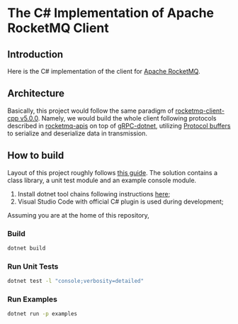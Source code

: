 # The C# Implementation of Apache RocketMQ Client

## Introduction

Here is the C# implementation of the client for [Apache RocketMQ](https://rocketmq.apache.org/).

## Architecture

Basically, this project would follow the same paradigm of [rocketmq-client-cpp v5.0.0](https://github.com/apache/rocketmq-client-cpp/tree/main). Namely, we would build the whole client following protocols described in [rocketmq-apis](https://github.com/apache/rocketmq-apis) on top of [gRPC-dotnet](https://github.com/grpc/grpc-dotnet), utilizing [Protocol buffers](https://developers.google.com/protocol-buffers) to serialize and deserialize data in transmission.

## How to build

Layout of this project roughly follows [this guide](https://docs.microsoft.com/en-us/dotnet/core/tutorials/library-with-visual-studio-code?pivots=dotnet-5-0). The solution contains a class library, a unit test module and an example console module.

1. Install dotnet tool chains following instructions [here](https://dotnet.microsoft.com/en-us/download);
2. Visual Studio Code with official C# plugin is used during development;

Assuming you are at the home of this repository,

### Build

```sh
dotnet build
```

### Run Unit Tests

```sh
dotnet test -l "console;verbosity=detailed"
```

### Run Examples

```sh
dotnet run -p examples
```
